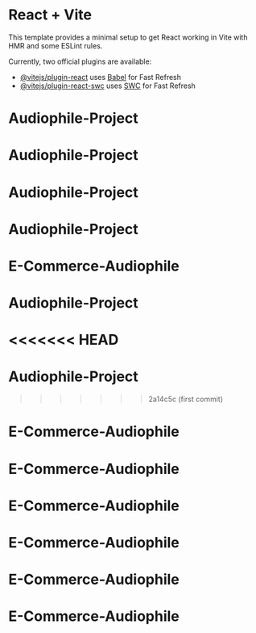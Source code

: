 # React + Vite

This template provides a minimal setup to get React working in Vite with HMR and some ESLint rules.

Currently, two official plugins are available:

- [@vitejs/plugin-react](https://github.com/vitejs/vite-plugin-react/blob/main/packages/plugin-react/README.md) uses [Babel](https://babeljs.io/) for Fast Refresh
- [@vitejs/plugin-react-swc](https://github.com/vitejs/vite-plugin-react-swc) uses [SWC](https://swc.rs/) for Fast Refresh
# Audiophile-Project
# Audiophile-Project
# Audiophile-Project
# Audiophile-Project
# E-Commerce-Audiophile
# Audiophile-Project
<<<<<<< HEAD
=======
# Audiophile-Project
>>>>>>> 2a14c5c (first commit)
# E-Commerce-Audiophile
# E-Commerce-Audiophile
# E-Commerce-Audiophile
# E-Commerce-Audiophile
# E-Commerce-Audiophile
# E-Commerce-Audiophile
